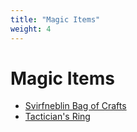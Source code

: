 ```yaml
---
title: "Magic Items"
weight: 4
---
```


# Magic Items

- [Svirfneblin Bag of Crafts](/items-bag-of-crafts/)
- [Tactician's Ring](/items-tacticians-ring/)
